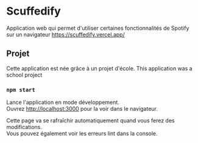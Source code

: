 # Scuffedify

Application web qui permet d'utiliser certaines fonctionnalités de Spotify sur un navigateur
https://scuffedify.vercel.app/


## Projet

Cette application est née grâce à un projet d'école.
This application was a school project

### `npm start`

Lance l'application en mode développement.\
Ouvrez [http://localhost:3000](http://localhost:3000) pour la voir dans le navigateur.

Cette page va se rafraîchir automatiquement quand vous ferez des modifications.\
Vous pouvez également voir les erreurs lint dans la console.
